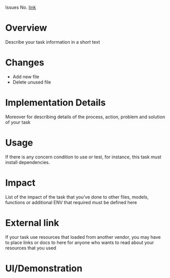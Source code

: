 Issues No. [link](https://jira.datawow.io/)

# Overview
Describe your task information in a short text

# Changes
- Add new file
- Delete unused file

# Implementation Details
Moreover for describing details of the process, action, problem and solution of your task

# Usage
If there is any concern condition to use or test, for instance, this task must install dependencies.

# Impact
List of the impact of the task that you've done to other files, models, functions or additional ENV that required must be defined here

# External link 
If your task use resources that loaded from another vendor, you may have to place links or docs to here for anyone who wants to read about your resources that you used

# UI/Demonstration
